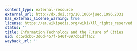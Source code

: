 ```yaml
---
content_type: external-resource
external_url: http://dx.doi.org/10.1006/juec.1996.2031
has_external_license_warning: true
license: https://en.wikipedia.org/wiki/All_rights_reserved
status: ''
title: Information Technology and the Future of Cities
uid: dc59dcb6-3d6d-457f-b40f-097cb1dffac2
wayback_url: ''
---
```

